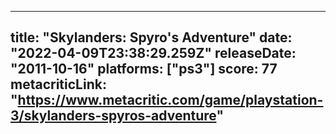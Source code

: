 
---
title: "Skylanders: Spyro's Adventure"
date: "2022-04-09T23:38:29.259Z"
releaseDate: "2011-10-16"
platforms: ["ps3"]
score: 77
metacriticLink: "https://www.metacritic.com/game/playstation-3/skylanders-spyros-adventure"
---
